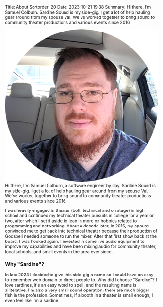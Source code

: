 Title: About
Sortorder: 20
Date: 2023-10-21 19:38
Summary: Hi there, I'm Samuel Colburn. Sardine Sound is my side-gig. I get a lot of help hauling gear around from my spouse Val. We've worked together to bring sound to community theater productions and various events since 2016.

<img src="../images/headshot.png" class="headshot float-right " />
Hi there, I'm Samuel Colburn, a software engineer by day. Sardine Sound is my side-gig. I get a lot of help hauling gear around from my spouse Val. We've worked together to bring sound to community theater productions and various events since 2016.

I was heavily engaged in theater (both technical and on stage) in high school and continued my technical theater pursuits in college for a year or two, after which I set it aside to lean in more on hobbies related to programming and networking. About a decade later, in 2016, my spouse convinced me to get back into technical theater because their production of Godspell needed someone to run the mixer. After that first show back at the board, I was hooked again. I invested in some live audio equipment to improve my capabilities and have been mixing audio for community theater, local schools, and small events in the area ever since.

### Why "Sardine"?

In late 2023 I decided to give this side-gig a name so I could have an easy-to-remember web domain to direct people to. Why did I choose "Sardine"? I love sardines, it's an easy word to spell, and the resulting name is alliterative. I'm also a very small sound operation; there are much bigger fish in the profession. Sometimes, if a booth in a theater is small enough, I even feel like I'm a sardine.
